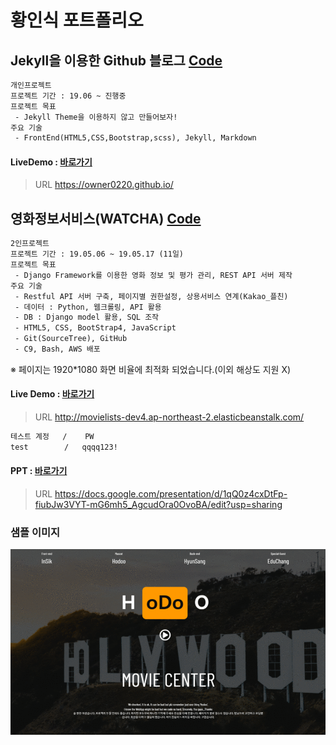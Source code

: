 # 황인식 포트폴리오

## Jekyll을 이용한 Github 블로그 [Code](https://github.com/owner0220/owner0220.github.io)

```html
개인프로젝트
프로젝트 기간 : 19.06 ~ 진행중
프로젝트 목표
 - Jekyll Theme을 이용하지 않고 만들어보자!
주요 기술
 - FrontEnd(HTML5,CSS,Bootstrap,scss), Jekyll, Markdown
```

#### LiveDemo : [바로가기](https://owner0220.github.io/)

> URL <https://owner0220.github.io/>





## 영화정보서비스(WATCHA) [Code](<https://github.com/owner0220/hodoo>)

```html
2인프로젝트
프로젝트 기간 : 19.05.06 ~ 19.05.17 (11일)
프로젝트 목표
 - Django Framework를 이용한 영화 정보 및 평가 관리, REST API 서버 제작
주요 기술
 - Restful API 서버 구축, 페이지별 권한설정, 상용서비스 연계(Kakao_플친)
 - 데이터 : Python, 웹크롤링, API 활용
 - DB : Django model 활용, SQL 조작
 - HTML5, CSS, BootStrap4, JavaScript
 - Git(SourceTree), GitHub
 - C9, Bash, AWS 배포
```

※ 페이지는 1920*1080 화면 비율에 최적화 되었습니다.(이외 해상도 지원 X)

#### Live Demo : [바로가기](http://movielists-dev4.ap-northeast-2.elasticbeanstalk.com/)

> URL http://movielists-dev4.ap-northeast-2.elasticbeanstalk.com/  

```html
테스트 계정   /    PW 
test        /   qqqq123!
```

#### **PPT :**  [바로가기](https://docs.google.com/presentation/d/1qQ0z4cxDtFp-fiubJw3VYT-mG6mh5_AgcudOraOvoBA/edit?usp=sharing)

> URL https://docs.google.com/presentation/d/1qQ0z4cxDtFp-fiubJw3VYT-mG6mh5_AgcudOra0OvoBA/edit?usp=sharing



### 샘플 이미지

![watcha](./watcha.gif)


